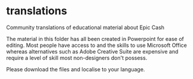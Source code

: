 # translations
Community translations of educational material about Epic Cash

The material in this folder has all been created in Powerpoint for ease of editing. Most people have access to and the skills to use Microsoft Office
whereas alternatives such as Adobe Creative Suite are expensive and require a level of skill most non-designers don't possess.

Please download the files and localise to your language.

